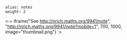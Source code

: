 ````
alias: notes
weight: 2
````

<:= iframe("See http://nrich.maths.org/9941/note", "http://nrich.maths.org/9941/note?mobile=1", 700, 1000, image="thumbnail.png") :>